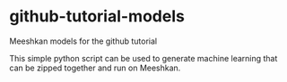 # github-tutorial-models
Meeshkan models for the github tutorial

This simple python script can be used to generate machine learning that can be zipped together and run on Meeshkan.
